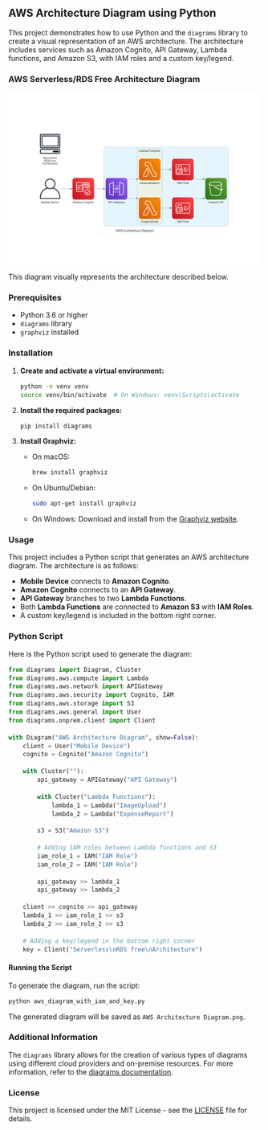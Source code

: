 ## AWS Architecture Diagram using Python

This project demonstrates how to use Python and the `diagrams` library to create a visual representation of an AWS architecture. The architecture includes services such as Amazon Cognito, API Gateway, Lambda functions, and Amazon S3, with IAM roles and a custom key/legend.

### AWS Serverless/RDS Free Architecture Diagram

![AWS Architecture Diagram](static/aws_architecture_diagram.png)

This diagram visually represents the architecture described below.

### Prerequisites

- Python 3.6 or higher
- `diagrams` library
- `graphviz` installed

### Installation

1. **Create and activate a virtual environment:**

   ```bash
   python -m venv venv
   source venv/bin/activate  # On Windows: venv\Scripts\activate
   ```

2. **Install the required packages:**

   ```bash
   pip install diagrams
   ```

3. **Install Graphviz:**

   - On macOS:

     ```bash
     brew install graphviz

     ```

   - On Ubuntu/Debian:

     ```bash
     sudo apt-get install graphviz
     ```

   - On Windows:
     Download and install from the [Graphviz website](https://graphviz.gitlab.io/download/).

### Usage

This project includes a Python script that generates an AWS architecture diagram. The architecture is as follows:

- **Mobile Device** connects to **Amazon Cognito**.
- **Amazon Cognito** connects to an **API Gateway**.
- **API Gateway** branches to two **Lambda Functions**.
- Both **Lambda Functions** are connected to **Amazon S3** with **IAM Roles**.
- A custom key/legend is included in the bottom right corner.

### Python Script

Here is the Python script used to generate the diagram:

```python
from diagrams import Diagram, Cluster
from diagrams.aws.compute import Lambda
from diagrams.aws.network import APIGateway
from diagrams.aws.security import Cognito, IAM
from diagrams.aws.storage import S3
from diagrams.aws.general import User
from diagrams.onprem.client import Client

with Diagram("AWS Architecture Diagram", show=False):
    client = User("Mobile Device")
    cognito = Cognito("Amazon Cognito")

    with Cluster(""):
        api_gateway = APIGateway("API Gateway")

        with Cluster("Lambda Functions"):
            lambda_1 = Lambda("ImageUpload")
            lambda_2 = Lambda("ExpenseReport")

        s3 = S3("Amazon S3")

        # Adding IAM roles between Lambda functions and S3
        iam_role_1 = IAM("IAM Role")
        iam_role_2 = IAM("IAM Role")

        api_gateway >> lambda_1
        api_gateway >> lambda_2

    client >> cognito >> api_gateway
    lambda_1 >> iam_role_1 >> s3
    lambda_2 >> iam_role_2 >> s3

    # Adding a key/legend in the bottom right corner
    key = Client("Serverless\nRDS free\nArchitecture")
```

#### Running the Script

To generate the diagram, run the script:

```bash
python aws_diagram_with_iam_and_key.py
```

The generated diagram will be saved as `AWS Architecture Diagram.png`.

### Additional Information

The `diagrams` library allows for the creation of various types of diagrams using different cloud providers and on-premise resources. For more information, refer to the [diagrams documentation](https://diagrams.mingrammer.com/docs/getting-started/installation).

### License

This project is licensed under the MIT License - see the [LICENSE](LICENSE) file for details.
